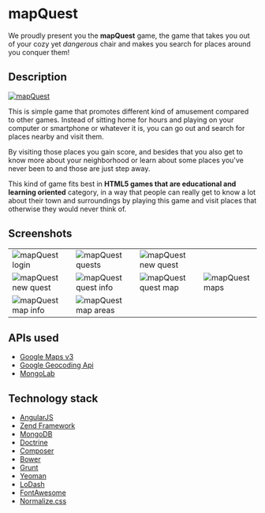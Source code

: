 # mapQuest

We proudly present you the **mapQuest** game, the game that takes you out of your cozy yet *dangerous* chair and makes
you search for places around you conquer them!

## Description

[![mapQuest](http://mapquest.kamilica.koding.io/images//images/logo.png?raw=true "mapQuest")](http://mapquest.kamilica.koding.io/)

This is simple game that promotes different kind of amusement compared to other games.
Instead of sitting home for hours and playing on your computer or smartphone or whatever it is, you can go out and search
for places nearby and visit them.

By visiting those places you gain score, and besides that you also get to know more about
your neighborhood or learn about some places you've never been to and those are just step away.

This kind of game fits best in **HTML5 games that are educational and learning oriented** category,
in a way that people can really get to know a lot about their town and surroundings
by playing this game and visit places that otherwise they would never think of.

## Screenshots


|   |   |   |   |
|---|---|---|---|
|  ![mapQuest login](http://mapquest.kamilica.koding.io/images/screenshots/mapquest-login.png "mapQuest login") |  ![mapQuest quests](http://mapquest.kamilica.koding.io/images/screenshots/mapquest-quests.png "mapQuest quests") |  ![mapQuest new quest](http://mapquest.kamilica.koding.io/images/screenshots/mapquest-new-quest.png "mapQuest new quest") |
| ![mapQuest new quest](http://mapquest.kamilica.koding.io/images/screenshots/mapquest-new-quest-pick-the-date.png "mapQuest new quest") | ![mapQuest quest info](http://mapquest.kamilica.koding.io/images/screenshots/mapquest-quest-info.png "mapQuest quest info") |  ![mapQuest quest map](http://mapquest.kamilica.koding.io/images/screenshots/mapquest-quest-map.png "mapQuest quest map") | ![mapQuest maps](http://mapquest.kamilica.koding.io/images/screenshots/mapquest-maps.png "mapQuest maps")  |
| ![mapQuest map info](http://mapquest.kamilica.koding.io/images/screenshots/mapquest-map-info.png "mapQuest map info")  | ![mapQuest map areas](http://mapquest.kamilica.koding.io/images/screenshots/mapquest-map-map.png "mapQuest map areas")  |   |   |




## APIs used

- [Google Maps v3](https://developers.google.com/maps/documentation/javascript/)
- [Google Geocoding Api](https://developers.google.com/maps/documentation/geocoding/)
- [MongoLab](https://mongolab.com)

## Technology stack

- [AngularJS](https://angularjs.org/)
- [Zend Framework](http://framework.zend.com/)
- [MongoDB](http://www.mongodb.org/)
- [Doctrine](http://www.doctrine-project.org/)
- [Composer](https://getcomposer.org/)
- [Bower](http://bower.io/)
- [Grunt](http://gruntjs.com/)
- [Yeoman](http://yeoman.io/)
- [LoDash](https://lodash.com/)
- [FontAwesome](http://fortawesome.github.io/Font-Awesome/)
- [Normalize.css](http://necolas.github.io/normalize.css/)
